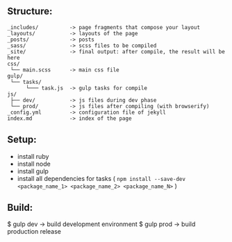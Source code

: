 ## Structure:

```
_includes/          -> page fragments that compose your layout
_layouts/           -> layouts of the page
_posts/             -> posts
_sass/              -> scss files to be compiled
_site/              -> final output: after compile, the result will be here
css/
 └── main.scss      -> main css file
gulp/
 └── tasks/
      └─── task.js  -> gulp tasks for compile
js/
 ├── dev/           -> js files during dev phase
 └── prod/          -> js files after compiling (with browserify)
_config.yml         -> configuration file of jekyll
index.md            -> index of the page

```

## Setup:

- install ruby
- install node
- install gulp
- install all dependencies for tasks ( `npm install --save-dev <package_name_1> <package_name_2> <package_name_N>` )

## Build:

$ gulp dev          -> build development environment
$ gulp prod         -> build production release